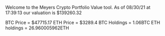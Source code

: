 Welcome to the Meyers Crypto Portfolio Value tool. 
As of 08/30/21 at 17:39:13 our valuation is $139260.32 

BTC Price = $47715.17
 ETH Price = $3289.4
BTC Holdings = 1.06BTC
 ETH holdings = 26.960005962ETH 
